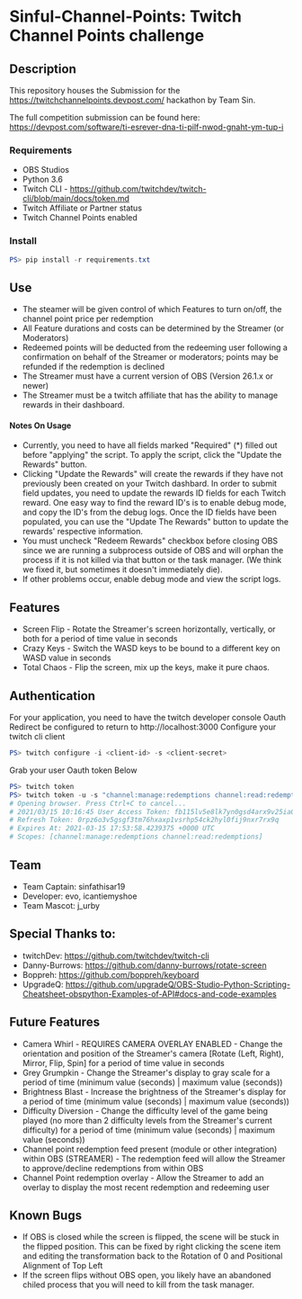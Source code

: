 # Sinful-Channel-Points: Twitch Channel Points challenge
## Description
This repository houses the Submission for the https://twitchchannelpoints.devpost.com/ hackathon by Team Sin.

The full competition submission can be found here: https://devpost.com/software/ti-esrever-dna-ti-pilf-nwod-gnaht-ym-tup-i

### Requirements 
* OBS Studios
* Python 3.6
* Twitch CLI - https://github.com/twitchdev/twitch-cli/blob/main/docs/token.md
* Twitch Affiliate or Partner status
* Twitch Channel Points enabled

### Install
```ps1
PS> pip install -r requirements.txt
```

## Use
* The steamer will be given control of which Features to turn on/off, the channel point price per redemption 
* All Feature durations and costs can be determined by the Streamer (or Moderators)
* Redeemed points will be deducted from the redeeming user following a confirmation on behalf of the Streamer or moderators; points may be refunded if the redemption is declined
* The Streamer must have a current version of OBS (Version 26.1.x or newer)
* The Streamer must be a twitch affiliate that has the ability to manage rewards in their dashboard.

#### Notes On Usage
* Currently, you need to have all fields marked "Required" (*) filled out before "applying" the script.  To apply the script, click the "Update the Rewards" button.
* Clicking "Update the Rewards" will create the rewards if they have not previously been created on your Twitch dashbard.  In order to submit field updates, you need to update the rewards ID fields for each Twitch reward.  One easy way to find the reward ID's is to enable debug mode, and copy the ID's from the debug logs.  Once the ID fields have been populated, you can use the "Update The Rewards" button to update the rewards' respective information.
* You must uncheck "Redeem Rewards" checkbox before closing OBS since we are running a subprocess outside of OBS and will orphan the process if it is not killed via that button or the task manager. (We think we fixed it, but sometimes it doesn't immediately die).
* If other problems occur, enable debug mode and view the script logs.

## Features
* Screen Flip - Rotate the Streamer's screen horizontally, vertically, or both for a period of time value in seconds
* Crazy Keys - Switch the WASD keys to be bound to a different key on WASD value in seconds
* Total Chaos - Flip the screen, mix up the keys, make it pure chaos.

## Authentication
For your application, you need to have the twitch developer console Oauth Redirect be configured to return to http://localhost:3000
Configure your twitch cli client
```ps1
PS> twitch configure -i <client-id> -s <client-secret> 
```

Grab your user Oauth token
Below 
```ps1
PS> twitch token
PS> twitch token -u -s "channel:manage:redemptions channel:read:redemptions"
# Opening browser. Press Ctrl+C to cancel...
# 2021/03/15 10:16:45 User Access Token: fb115lv5e8lk7yn0gsd4arx9v25ia0 # This is the token to put in the Oauth Field
# Refresh Token: 0rpz6o3v5gsgf3tm76hxaxp1vsrhp54ck2hyl0fij9nxr7rx9q
# Expires At: 2021-03-15 17:53:58.4239375 +0000 UTC
# Scopes: [channel:manage:redemptions channel:read:redemptions]
```

## Team 
- Team Captain: sinfathisar19
- Developer: evo, icantiemyshoe 
- Team Mascot: j_urby

## Special Thanks to:
- twitchDev: https://github.com/twitchdev/twitch-cli 
- Danny-Burrows: https://github.com/danny-burrows/rotate-screen
- Boppreh: https://github.com/boppreh/keyboard
- UpgradeQ: https://github.com/upgradeQ/OBS-Studio-Python-Scripting-Cheatsheet-obspython-Examples-of-API#docs-and-code-examples 

## Future Features
* Camera Whirl - REQUIRES CAMERA OVERLAY ENABLED - Change the orientation and position of the Streamer's camera [Rotate (Left, Right), Mirror, Flip, Spin] for a period of time value in seconds
* Grey Grumpkin - Change the Streamer's display to gray scale for a period of time (minimum value (seconds) | maximum value (seconds))
* Brightness Blast - Increase the brightness of the Streamer's display for a period of time (minimum value (seconds) | maximum value (seconds))
* Difficulty Diversion - Change the difficulty level of the game being played (no more than 2 difficulty levels from the Streamer's current difficulty) for a period of time (minimum value (seconds) | maximum value (seconds))
* Channel point redemption feed present (module or other integration) within OBS (STREAMER) - The redemption feed will allow the Streamer to approve/decline redemptions from within OBS
* Channel Point redemption overlay - Allow the Streamer to add an overlay to display the most recent redemption and redeeming user

## Known Bugs
* If OBS is closed while the screen is flipped, the scene will be stuck in the flipped position. This can be fixed by right clicking the scene item and editing the transformation back to the Rotation of 0 and Positional Alignment of Top Left
* If the screen flips without OBS open, you likely have an abandoned chiled process that you will need to kill from the task manager.